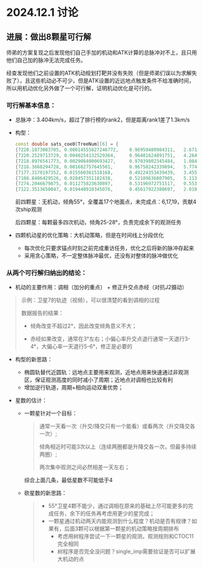 # 2024.12.1 讨论

## 进展：做出8颗星可行解

师弟的方案复现之后发现他们自己手加的机动和ATK计算的总脉冲对不上，且只用他们自己加的脉冲无法完成任务。

经查发现他们之前设置的ATK机动规划打靶并没有失败（但是师弟们误以为求解失败了），且这些机动必不可少，但是ATK设置的近远地点触发条件不给准确时间，所以用机动优化另外做了一个可行解，证明机动优化是可行的。

### 可行解基本信息：

- 总脉冲：3.404km/s，超过了排行榜的rank2，但是距离rank1差了1.3km/s

- 构型：

  ```c++
  const double sats_coe0[TreeNum][6] = { 
  {7220.1873083705,	0.00014555827246772,	0.96959480984311,	2.6719021905352,	1.7372401063588,	4.8470637685766},
  {7220.2529713729,	0.0040254132529364,		0.96481624891751,	4.2647308766549,	3.4295823654489,	6.000933555041},
  {7218.8976541773,	0.0029084000693427,		0.97039802345484,	1.0843307086747,	3.1443601858976, 0.61471517678504},
  {7216.3668294728,	0.001682757645501,		0.96758242339894,	5.7742711899074,	1.9914102044307,	5.1852416518209},
  {7177.3170197352,	0.015560361518168,		0.49224353439439,	3.4553343550809,	5.6424963262825,	6.2446391554937},
  {7108.8486429526,	0.028457351182438,		0.52189636807905,	5.1133971278817,	4.1555030830955,	2.663944787587},
  {7274.2046679875,	0.011275823630897,		0.53196972751517,	0.55371780137885,	3.7246944101565,	6.1318317850596},
  {7122.3513650047,	0.019440910345076,		0.45617922380697,	2.0101558037918,	3.97308136286,		4.0058692000737} };
  ```

  前四颗星：无机动，倾角55°，全覆盖17个地面点，未完成点：6,17,19，贡献4次ship观测

  后四颗星：每颗最多四次机动，倾角25-28°，负责完成余下的观测任务

- 四颗机动星的优化策略：大机动策略，但是在时间线上分段优化

  - 每次优化只要求锚点时刻之前完成重访任务，优化之后将新的脉冲存起来
  - 采用贪心策略，不一定整体脉冲最优，还没有对整体的脉冲做优化

### 从两个可行解归纳出的结论：

- 机动的主要作用：调相（加分的重点） + 修正升交点赤经（对抗J2摄动）

> 示例：卫星7的轨迹（视频），可以很清楚的看到调相的过程
>
> 数据报告的结果：
>
> - 倾角改变不超过2°，因此改变倾角意义不大；
>
> - 赤经如果改变，通常在3°左右；小偏心率升交点退行通常一天退行3-4°，大偏心率一天退行5-6°，修正是必要的

- 构型的新思路：

  - 椭圆轨替代近圆轨：远地点主要用来观测，近地点用来快速通过非观测区，保证观测高度的同时减小了周期；近地点对调相也比较有利
  - 增加逆行轨道，周期+相向运动双重优势；

- 星数的估计：

  - 一颗星针对一个目标：

    > 通常一天看一次（升交/降交只有一个能看）或看两次（升交降交各一次）;
    >
    > 倾角相近时可能3次以上（连续两圈都是升降交各一次，但最多持续两圈）;
    >
    > 两次集中观测之间必然相差一天左右；

    综合上面几条，最低星数不可能低于4

  - 砍星数的新思路：

    > - 55°卫星4颗不能少，通过调相在原来的基础上尽可能更多的完成任务，余下的任务再考虑用更少的星完成；
    > - 一颗星通过机动两天内能观测到什么程度？机动是否有规律？如果有，后面3颗可以根据第一颗星的机动策略按周期排布
    >   - 考虑用树程序尝试一下一颗星的观测，观测规则和CTOC11完全相同
    >   - 树程序是否完全没问题？single_imp需要验证是否可以扩展大机动的点

